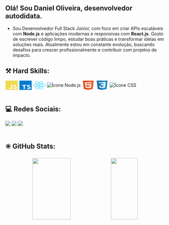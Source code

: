## Olá! Sou Daniel Oliveira, desenvolvedor autodidata.

- Sou Desenvolvedor Full Stack Júnior, com foco em criar APIs escaláveis com **Node.js** e aplicações modernas e responsivas com **React.js**.
Gosto de escrever código limpo, estudar boas práticas e transformar ideias em soluções reais. Atualmente estou em constante evolução, buscando desafios para crescer profissionalmente e contribuir com projetos de impacto.

## ⚒️ Hard Skills:

<div style="display: inline_block">
  <img align="center" alt="Ícone JavaScript" height="30" width="40" src="https://raw.githubusercontent.com/devicons/devicon/master/icons/javascript/javascript-plain.svg" />
  
  <img align="center" alt="Ícone TypeScript" height="30" width="40" src="https://raw.githubusercontent.com/devicons/devicon/master/icons/typescript/typescript-plain.svg" />
  
  <img align="center" alt="Ícone React" height="30" width="40" src="https://raw.githubusercontent.com/devicons/devicon/master/icons/react/react-original.svg" />
  
  <img align="center" alt="Ícone Node.js" height="40" width="40" src="https://raw.githubusercontent.com/marwin1991/profile-technology-icons/refs/heads/main/icons/node_js.png" />
  
  <img align="center" alt="Ícone HTML" height="30" width="40" src="https://raw.githubusercontent.com/devicons/devicon/master/icons/html5/html5-original.svg" />
  
  <img align="center" alt="Ícone CSS" height="30" width="40" src="https://raw.githubusercontent.com/devicons/devicon/master/icons/css3/css3-original.svg" />
  
  <img align="center" alt="Ícone CSS" height="30" width="40" src="https://cdn.jsdelivr.net/gh/devicons/devicon@latest/icons/postgresql/postgresql-original.svg" />
  
</div>

<br />

## 💻 Redes Sociais:

<div> 
  <a href="https://www.instagram.com/danielolvr.dev/" target="_blank"><img src="https://img.shields.io/badge/-Instagram-%23E4405F?style=for-the-badge&logo=instagram&logoColor=white" target="_blank"></a>
  <a href = "mailto:kadadniel@gmail.com"><img src="https://img.shields.io/badge/-Gmail-%23333?style=for-the-badge&logo=gmail&logoColor=white" target="_blank"></a>
  <a href="https://www.linkedin.com/in/kadadniel/" target="_blank"><img src="https://img.shields.io/badge/-LinkedIn-%230077B5?style=for-the-badge&logo=linkedin&logoColor=white" target="_blank"></a> 
</div>

<br />

## ✳️ GitHub Stats:
<div align="center">
  <img width="49%" height="195px" src="https://github-readme-stats.vercel.app/api?username=oliveiradniel&show_icons=true&theme=dark&hide_border=true&title_color=32CD32&icon_color=32CD32&bg_color=0d1117" />
  <img width="41%" height="195px" src="https://github-readme-stats.vercel.app/api/top-langs/?username=oliveiradniel&layout=compact&theme=dark&hide_border=true&title_color=32CD32&bg_color=0d1117" />
</div>


